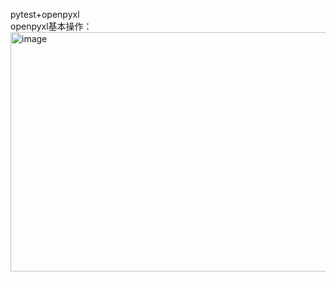 pytest+openpyxl<br>
openpyxl基本操作：<br>
<img width="590" height="383" alt="image" src="https://github.com/user-attachments/assets/5542089a-891a-4dc9-9ee6-647884ac0fcb" />
